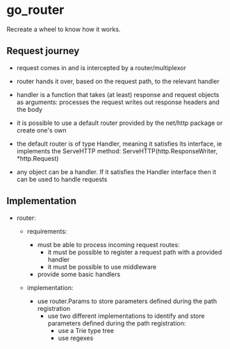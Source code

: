 # go_router
Recreate a wheel to know how it works.

## Request journey

- request comes in and is intercepted by a router/multiplexor

- router hands it over, based on the request path, to the relevant handler

- handler is a function that takes (at least) response and request objects as arguments:
          processes the request
          writes out response headers and the body

- it is possible to use a default router provided by the net/http package or create one's own

- the default router is of type Handler, meaning it satisfies its interface, ie implements the ServeHTTP method:
         ServeHTTP(http.ResponseWriter, *http.Request)

- any object can be a handler. If it satisfies the Handler interface then it can be used to handle requests         



## Implementation

- router:
  * requirements:
    * must be able to process incoming request routes:
      * it must be possible to register a request path with a provided handler
      * it must be possible to use middleware
    * provide some basic handlers

  * implementation:
    * use router.Params to store parameters defined during the path registration
      * use two different implementations to identify and store parameters defined during the path registration:
        * use a Trie type tree
        * use regexes
